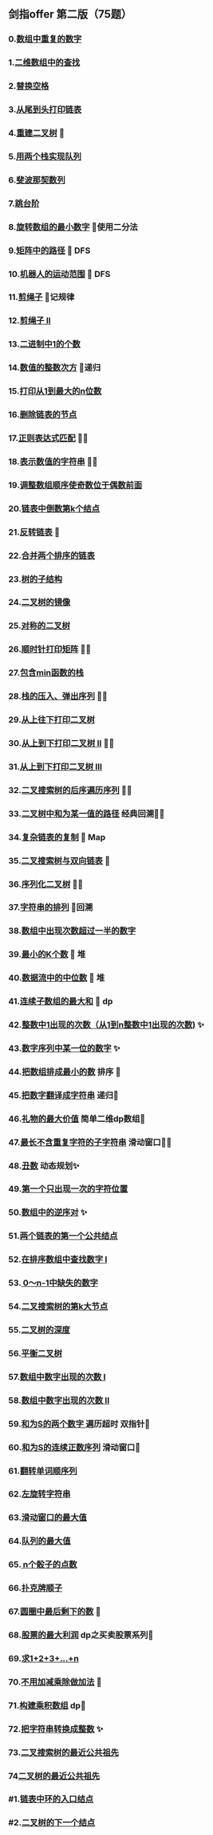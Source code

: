## 剑指offer 第二版（75题）

### 0.[数组中重复的数字](https://leetcode-cn.com/problems/shu-zu-zhong-zhong-fu-de-shu-zi-lcof/)

### 1.[二维数组中的查找](https://leetcode-cn.com/problems/er-wei-shu-zu-zhong-de-cha-zhao-lcof/)

### 2.[替换空格](https://leetcode-cn.com/problems/ti-huan-kong-ge-lcof/)

### 3.[从尾到头打印链表](https://leetcode-cn.com/problems/cong-wei-dao-tou-da-yin-lian-biao-lcof/)

### 4.[重建二叉树](https://leetcode-cn.com/problems/zhong-jian-er-cha-shu-lcof/) 🌟

### 5.[用两个栈实现队列](https://leetcode-cn.com/problems/yong-liang-ge-zhan-shi-xian-dui-lie-lcof/)

### 6.[斐波那契数列](https://leetcode-cn.com/problems/fei-bo-na-qi-shu-lie-lcof/)

### 7.[跳台阶](https://leetcode-cn.com/problems/qing-wa-tiao-tai-jie-wen-ti-lcof/)

### 8.[旋转数组的最小数字](https://leetcode-cn.com/problems/xuan-zhuan-shu-zu-de-zui-xiao-shu-zi-lcof/) 🌟使用二分法

### 9.[矩阵中的路径](https://leetcode-cn.com/problems/ju-zhen-zhong-de-lu-jing-lcof/) 🌟 DFS

### 10.[机器人的运动范围](https://leetcode-cn.com/problems/ji-qi-ren-de-yun-dong-fan-wei-lcof/) 🌟 DFS

### 11.[剪绳子](https://leetcode-cn.com/problems/jian-sheng-zi-lcof/) 🌟记规律

### 12.[剪绳子 II](https://leetcode-cn.com/problems/jian-sheng-zi-ii-lcof/)

### 13.[二进制中1的个数](https://leetcode-cn.com/problems/er-jin-zhi-zhong-1de-ge-shu-lcof/)

### 14.[数值的整数次方](https://leetcode-cn.com/problems/shu-zhi-de-zheng-shu-ci-fang-lcof/) 🌟递归

### 15.[打印从1到最大的n位数](https://leetcode-cn.com/problems/da-yin-cong-1dao-zui-da-de-nwei-shu-lcof/)

### 16.[删除链表的节点](https://leetcode-cn.com/problems/shan-chu-lian-biao-de-jie-dian-lcof/)

### 17.[正则表达式匹配](https://leetcode-cn.com/problems/regular-expression-matching/) 🌟🌟

### 18.[表示数值的字符串](https://leetcode-cn.com/problems/biao-shi-shu-zhi-de-zi-fu-chuan-lcof/) 🌟🌟

### 19.[调整数组顺序使奇数位于偶数前面](https://leetcode-cn.com/problems/diao-zheng-shu-zu-shun-xu-shi-qi-shu-wei-yu-ou-shu-qian-mian-lcof/)

### 20.[链表中倒数第k个结点](https://leetcode-cn.com/problems/lian-biao-zhong-dao-shu-di-kge-jie-dian-lcof/)

### 21.[反转链表](https://leetcode-cn.com/problems/fan-zhuan-lian-biao-lcof/) 🌟

### 22.[合并两个排序的链表](https://leetcode-cn.com/problems/he-bing-liang-ge-pai-xu-de-lian-biao-lcof/)

### 23.[树的子结构](https://leetcode-cn.com/problems/shu-de-zi-jie-gou-lcof/)

### 24.[二叉树的镜像](https://leetcode-cn.com/problems/er-cha-shu-de-jing-xiang-lcof/)

### 25.[对称的二叉树](https://leetcode-cn.com/problems/dui-cheng-de-er-cha-shu-lcof/)

### 26.[顺时针打印矩阵](https://leetcode-cn.com/problems/shun-shi-zhen-da-yin-ju-zhen-lcof/) 🌟🌟

### 27.[包含min函数的栈](https://leetcode-cn.com/problems/bao-han-minhan-shu-de-zhan-lcof/)

### 28.[栈的压入、弹出序列](https://leetcode-cn.com/problems/zhan-de-ya-ru-dan-chu-xu-lie-lcof/) 🌟🌟

### 29.[从上往下打印二叉树](https://leetcode-cn.com/problems/cong-shang-dao-xia-da-yin-er-cha-shu-lcof/) 

### 30.[从上到下打印二叉树 II](https://leetcode-cn.com/problems/cong-shang-dao-xia-da-yin-er-cha-shu-ii-lcof/) 🌟🌟

### 31.[从上到下打印二叉树 III](https://leetcode-cn.com/problems/cong-shang-dao-xia-da-yin-er-cha-shu-iii-lcof/)

### 32.[二叉搜索树的后序遍历序列](https://leetcode-cn.com/problems/er-cha-sou-suo-shu-de-hou-xu-bian-li-xu-lie-lcof/) 🌟🌟

### 33.[二叉树中和为某一值的路径](https://leetcode-cn.com/problems/er-cha-shu-zhong-he-wei-mou-yi-zhi-de-lu-jing-lcof/) 经典回溯🌟🌟

### 34.[复杂链表的复制](https://leetcode-cn.com/problems/fu-za-lian-biao-de-fu-zhi-lcof/) 🌟 Map

### 35.[二叉搜索树与双向链表](https://leetcode-cn.com/problems/er-cha-sou-suo-shu-yu-shuang-xiang-lian-biao-lcof/) 🌟

### 36.[序列化二叉树](https://leetcode-cn.com/problems/xu-lie-hua-er-cha-shu-lcof/) 🌟🌟

### 37.[字符串的排列](https://leetcode-cn.com/problems/zi-fu-chuan-de-pai-lie-lcof/) 🌟回溯

### 38.[数组中出现次数超过一半的数字](https://leetcode-cn.com/problems/shu-zu-zhong-chu-xian-ci-shu-chao-guo-yi-ban-de-shu-zi-lcof/)

### 39.[最小的K个数](https://leetcode-cn.com/problems/zui-xiao-de-kge-shu-lcof/) 🌟 堆

### 40.[数据流中的中位数](https://leetcode-cn.com/problems/shu-ju-liu-zhong-de-zhong-wei-shu-lcof/) 🌟 堆

### 41.[连续子数组的最大和](https://leetcode-cn.com/problems/lian-xu-zi-shu-zu-de-zui-da-he-lcof/) 🌟 dp

### 42.[整数中1出现的次数（从1到n整数中1出现的次数)](https://leetcode-cn.com/problems/1nzheng-shu-zhong-1chu-xian-de-ci-shu-lcof/) ✨

### 43.[数字序列中某一位的数字](https://leetcode-cn.com/problems/shu-zi-xu-lie-zhong-mou-yi-wei-de-shu-zi-lcof/) ✨

### 44.[把数组排成最小的数](https://leetcode-cn.com/problems/ba-shu-zu-pai-cheng-zui-xiao-de-shu-lcof/) 排序 🌟

### 45.[把数字翻译成字符串](https://leetcode-cn.com/problems/ba-shu-zi-fan-yi-cheng-zi-fu-chuan-lcof/) 递归🌟

### 46.[礼物的最大价值](https://leetcode-cn.com/problems/li-wu-de-zui-da-jie-zhi-lcof/) 简单二维dp数组🌟

### 47.[最长不含重复字符的子字符串](https://leetcode-cn.com/problems/zui-chang-bu-han-zhong-fu-zi-fu-de-zi-zi-fu-chuan-lcof/)  滑动窗口🌟🌟

### 48.[丑数](https://leetcode-cn.com/problems/chou-shu-lcof/) 动态规划✨

### 49.[第一个只出现一次的字符位置](https://leetcode-cn.com/problems/di-yi-ge-zhi-chu-xian-yi-ci-de-zi-fu-lcof/)

### 50.[数组中的逆序对](https://leetcode-cn.com/problems/shu-zu-zhong-de-ni-xu-dui-lcof/) ✨

### 51.[两个链表的第一个公共结点](https://leetcode-cn.com/problems/liang-ge-lian-biao-de-di-yi-ge-gong-gong-jie-dian-lcof/)

### 52.[在排序数组中查找数字 I](https://leetcode-cn.com/problems/zai-pai-xu-shu-zu-zhong-cha-zhao-shu-zi-lcof/)

### 53.[ 0～n-1中缺失的数字](https://leetcode-cn.com/problems/que-shi-de-shu-zi-lcof/)

### 54.[二叉搜索树的第k大节点](https://leetcode-cn.com/problems/er-cha-sou-suo-shu-de-di-kda-jie-dian-lcof/)

### 55.[二叉树的深度](https://leetcode-cn.com/problems/er-cha-shu-de-shen-du-lcof/)

### 56.[平衡二叉树](https://leetcode-cn.com/problems/ping-heng-er-cha-shu-lcof/)

### 57.[数组中数字出现的次数 I](https://leetcode-cn.com/problems/shu-zu-zhong-shu-zi-chu-xian-de-ci-shu-lcof/)

### 58.[数组中数字出现的次数 II](https://leetcode-cn.com/problems/shu-zu-zhong-shu-zi-chu-xian-de-ci-shu-ii-lcof/)

### 59.[和为S的两个数字 ](https://leetcode-cn.com/problems/he-wei-sde-liang-ge-shu-zi-lcof/) 遍历超时 双指针🌟

### 60.[和为S的连续正数序列](https://leetcode-cn.com/problems/he-wei-sde-lian-xu-zheng-shu-xu-lie-lcof/) 滑动窗口🌟

### 61.[翻转单词顺序列](https://leetcode-cn.com/problems/fan-zhuan-dan-ci-shun-xu-lcof/)

### 62.[左旋转字符串](https://leetcode-cn.com/problems/zuo-xuan-zhuan-zi-fu-chuan-lcof/)

### 63.[滑动窗口的最大值](https://leetcode-cn.com/problems/hua-dong-chuang-kou-de-zui-da-zhi-lcof/)

### 64.[队列的最大值](https://leetcode-cn.com/problems/dui-lie-de-zui-da-zhi-lcof/)

### 65.[ n个骰子的点数](https://leetcode-cn.com/problems/nge-tou-zi-de-dian-shu-lcof/)

### 66.[扑克牌顺子](https://leetcode-cn.com/problems/bu-ke-pai-zhong-de-shun-zi-lcof/)

### 67.[圆圈中最后剩下的数](https://leetcode-cn.com/problems/yuan-quan-zhong-zui-hou-sheng-xia-de-shu-zi-lcof/) 🌟

### 68.[股票的最大利润](https://leetcode-cn.com/problems/gu-piao-de-zui-da-li-run-lcof/) dp之买卖股票系列🌟

### 69.[求1+2+3+...+n](https://leetcode-cn.com/problems/qiu-12n-lcof/)

### 70.[不用加减乘除做加法](https://leetcode-cn.com/problems/bu-yong-jia-jian-cheng-chu-zuo-jia-fa-lcof/)  🌟

### 71.[构建乘积数组](https://leetcode-cn.com/problems/gou-jian-cheng-ji-shu-zu-lcof/) dp🌟

### 72.[把字符串转换成整数](https://leetcode-cn.com/problems/ba-zi-fu-chuan-zhuan-huan-cheng-zheng-shu-lcof/) ✨

### 73.[二叉搜索树的最近公共祖先](https://leetcode-cn.com/problems/er-cha-sou-suo-shu-de-zui-jin-gong-gong-zu-xian-lcof/)

### 74[二叉树的最近公共祖先](https://leetcode-cn.com/problems/er-cha-shu-de-zui-jin-gong-gong-zu-xian-lcof/)





### #1.[链表中环的入口结点](https://leetcode-cn.com/problems/linked-list-cycle-ii/)

### #2.[二叉树的下一个结点](http://www.nowcoder.com/practice/9023a0c988684a53960365b889ceaf5e?tpId=13&tqId=11210&rp=3&ru=/ta/coding-interviews&qru=/ta/coding-interviews/question-ranking)



### 

